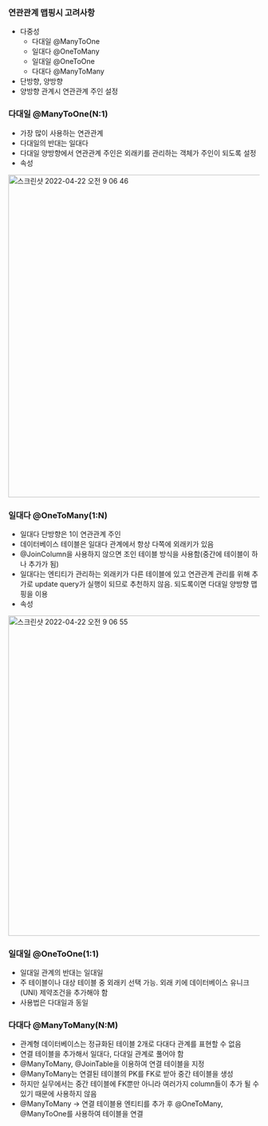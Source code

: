 ### 연관관계 맵핑시 고려사항
  - 다중성
    - 다대일 @ManyToOne
    - 일대다 @OneToMany
    - 일대일 @OneToOne
    - 다대다 @ManyToMany
  - 단방향, 양방향
  - 양방향 관계시 연관관계 주인 설정

### 다대일 @ManyToOne(N:1)
  - 가장 많이 사용하는 연관관계
  - 다대일의 반대는 일대다
  - 다대일 양방향에서 연관관계 주인은 외래키를 관리하는 객체가 주인이 되도록 설정
  - 속성
  <img width="647" alt="스크린샷 2022-04-22 오전 9 06 46" src="https://user-images.githubusercontent.com/67041069/164570186-6b059130-25a9-408c-a95c-86957175bc38.png">

### 일대다 @OneToMany(1:N)
  - 일대다 단방향은 1이 연관관계 주인
  - 데이터베이스 테이블은 일대다 관계에서 항상 다쪽에 외래키가 있음
  - @JoinColumn을 사용하지 않으면 조인 테이블 방식을 사용함(중간에 테이블이 하나 추가가 됨)
  - 일대다는 엔티티가 관리하는 외래키가 다른 테이블에 있고 연관관계 관리를 위해 추가로 update query가 실행이 되므로 추천하지 않음. 되도록이면 다대일 양방향 맵핑을 이용
  - 속성
  <img width="642" alt="스크린샷 2022-04-22 오전 9 06 55" src="https://user-images.githubusercontent.com/67041069/164570195-79291894-9489-4909-bd0d-38366d7a4e6d.png">

### 일대일 @OneToOne(1:1)
  - 일대일 관계의 반대는 일대일
  - 주 테이블이나 대상 테이블 중 외래키 선택 가능. 외래 키에 데이터베이스 유니크(UNI) 제약조건을 추가해야 함
  - 사용법은 다대일과 동일
 
### 다대다 @ManyToMany(N:M)
  - 관계형 데이터베이스는 정규화된 테이블 2개로 다대다 관계를 표현할 수 없음
  - 연결 테이블을 추가해서 일대다, 다대일 관계로 풀어야 함
  - @ManyToMany, @JoinTable을 이용하여 연결 테이블을 지정
  - @ManyToMany는 연결된 테이블의 PK를 FK로 받아 중간 테이블을 생성
  - 하지만 실무에서는 중간 테이블에 FK뿐만 아니라 여러가지 column들이 추가 될 수 있기 때문에 사용하지 않음
  - @ManyToMany -> 연결 테이블용 엔티티를 추가 후 @OneToMany, @ManyToOne를 사용하여 테이블을 연결  
